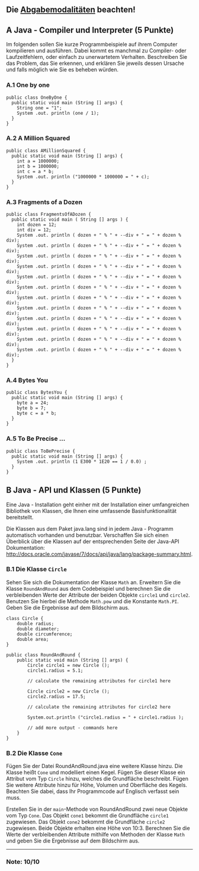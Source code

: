 Die [Abgabemodalitäten](https://github.com/paddykontschak/KIT/wiki/Abgabemodalit%C3%A4ten) beachten!
-----

## A Java - Compiler und Interpreter (5 Punkte)

Im folgenden sollen Sie kurze Programmbeispiele auf ihrem Computer kompilieren und ausführen.
Dabei kommt es manchmal zu Compiler- oder Laufzeitfehlern, oder einfach zu unerwartetem Verhalten.
Beschreiben Sie das Problem, das Sie erkennen, und erklären Sie jeweils dessen Ursache und falls möglich wie Sie es beheben würden.

### A.1 One by one

    public class OneByOne {
      public static void main (String [] args) {
        String one = "1";
        System .out. println (one / 1);
      }
    }

### A.2 A Million Squared

    public class AMillionSquared {
      public static void main (String [] args) {
        int a = 1000000;
        int b = 1000000;
        int c = a * b;
        System .out. println ("1000000 * 1000000 = " + c);
      }
    }

### A.3 Fragments of a Dozen

    public class FragmentsOfADozen {
      public static void main ( String [] args ) {
        int dozen = 12;
        int div = 12;
        System .out. println ( dozen + " % " + --div + " = " + dozen % div);
        System .out. println ( dozen + " % " + --div + " = " + dozen % div);
        System .out. println ( dozen + " % " + --div + " = " + dozen % div);
        System .out. println ( dozen + " % " + --div + " = " + dozen % div);
        System .out. println ( dozen + " % " + --div + " = " + dozen % div);
        System .out. println ( dozen + " % " + --div + " = " + dozen % div);
        System .out. println ( dozen + " % " + --div + " = " + dozen % div);
        System .out. println ( dozen + " % " + --div + " = " + dozen % div);
        System .out. println ( dozen + " % " + --div + " = " + dozen % div);
        System .out. println ( dozen + " % " + --div + " = " + dozen % div);
        System .out. println ( dozen + " % " + --div + " = " + dozen % div);
        System .out. println ( dozen + " % " + --div + " = " + dozen % div);
      }
    }

### A.4 Bytes You
    public class BytesYou {
      public static void main (String [] args) {
        byte a = 24;
        byte b = 7;
        byte c = a * b;
      }
    }

### A.5 To Be Precise ...
    public class ToBePrecise {
      public static void main (String [] args) {
        System .out. println (1 E300 * 1E20 == 1 / 0.0) ;
      }
    }

## B Java - API und Klassen (5 Punkte)

Eine Java - Installation geht einher mit der Installation einer umfangreichen Bibliothek von Klassen, die Ihnen eine umfassende Basisfunktionalität bereitstellt.

Die Klassen aus dem Paket java.lang sind in jedem Java - Programm automatisch vorhanden und benutzbar.
Verschaffen Sie sich einen Überblick über die Klassen auf der entsprechenden Seite der Java-API Dokumentation:
http://docs.oracle.com/javase/7/docs/api/java/lang/package-summary.html.

### B.1 Die Klasse `Circle`

Sehen Sie sich die Dokumentation der Klasse `Math` an.
Erweitern Sie die Klasse `RoundAndRound` aus dem Codebeispiel und berechnen Sie die verbleibenden Werte der Attribute der beiden Objekte `circle1` und `circle2`.
Benutzen Sie hierbei die Methode `Math.pow` und die Konstante `Math.PI`.
Geben Sie die Ergebnisse auf dem Bildschirm aus.

    class Circle {
        double radius;
        double diameter;
        double circumference;
        double area;
    }
    
    public class RoundAndRound {
        public static void main (String [] args) {
            Circle circle1 = new Circle ();
            circle1.radius = 5.1;
            
            // calculate the remaining attributes for circle1 here
            
            Circle circle2 = new Circle ();
            circle2.radius = 17.5;
            
            // calculate the remaining attributes for circle2 here
            
            System.out.println ("circle1.radius = " + circle1.radius );
            
            // add more output - commands here
        }
    }
    
### B.2 Die Klasse `Cone`

Fügen Sie der Datei RoundAndRound.java eine weitere Klasse hinzu.
Die Klasse heißt `Cone` und modelliert einen Kegel.
Fügen Sie dieser Klasse ein Attribut vom Typ `Circle` hinzu, welches die Grundfläche beschreibt.
Fügen Sie weitere Attribute hinzu für Höhe, Volumen und Oberfläche des Kegels.
Beachten Sie dabei, dass Ihr Programmcode auf Englisch verfasst sein muss.

Erstellen Sie in der `main`-Methode von RoundAndRound zwei neue Objekte vom Typ `Cone`.
Das Objekt `cone1` bekommt die Grundfläche `circle1` zugewiesen.
Das Objekt `cone2` bekommt die Grundfläche `circle2` zugewiesen.
Beide Objekte erhalten eine Höhe von 10:3.
Berechnen Sie die Werte der verbleibenden Attribute mithilfe von Methoden der Klasse `Math` und geben Sie die Ergebnisse auf dem Bildschirm aus.

------

### Note: 10/10
